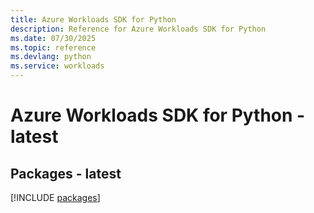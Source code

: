 ```yaml
---
title: Azure Workloads SDK for Python
description: Reference for Azure Workloads SDK for Python
ms.date: 07/30/2025
ms.topic: reference
ms.devlang: python
ms.service: workloads
---
```

# Azure Workloads SDK for Python - latest
## Packages - latest
[!INCLUDE [packages](workloads-index.md)]